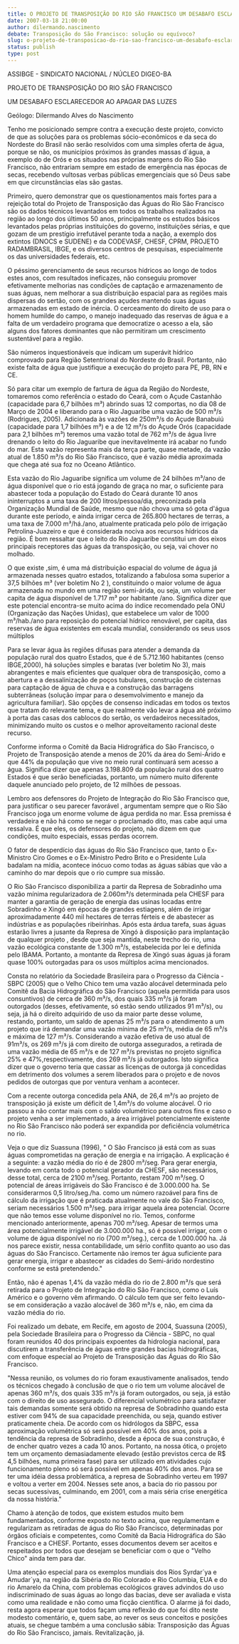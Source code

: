 ```yaml
---
title: O PROJETO DE TRANSPOSIÇÃO DO RIO SÃO FRANCISCO UM DESABAFO ESCLARECEDOR AO APAGAR DAS LUZES
date: 2007-03-18 21:00:00
author: dilermando.nascimento
debate: Transposição do São Francisco: solução ou equívoco?  
slug: o-projeto-de-transposicao-do-rio-sao-francisco-um-desabafo-esclarecedor-ao-apagar-das-luzes
status: publish 
type: post
---
```


ASSIBGE - SINDICATO NACIONAL / NÚCLEO DIGEO-BA  

  

  

  

PROJETO DE TRANSPOSIÇÃO DO RIO SÃO FRANCISCO  

UM DESABAFO ESCLARECEDOR AO APAGAR DAS LUZES  

  

  

Geólogo: Dilermando Alves do Nascimento  

  

 Tenho me posicionado sempre contra a execução deste projeto, convicto de que as soluções para os problemas sócio-econômicos e da seca do Nordeste do Brasil não serão resolvidos com uma simples oferta de água, porque se não, os municípios próximos às grandes massas d´água, a exemplo do de Orós e os situados nas próprias margens do Rio São Francisco, não entrariam sempre em estado de emergência nas épocas de secas, recebendo vultosas verbas públicas emergenciais que só Deus sabe em que circunstâncias elas são gastas.  

Primeiro, quero demonstrar que os questionamentos mais fortes para a rejeição total do Projeto de Transposição das Águas do Rio São Francisco são os dados técnicos levantados em todos os trabalhos realizados na região ao longo dos últimos 50 anos, principalmente os estudos básicos levantados pelas próprias instituições do governo, instituições sérias, e que gozam de um prestígio irrefutável perante toda a nação, a exemplo dos extintos (DNOCS e SUDENE) e da CODEVASF, CHESF, CPRM, PROJETO RADAMBRASIL, IBGE, e os diversos centros de pesquisas, especialmente os das universidades federais, etc.   

O péssimo gerenciamento de seus recursos hídricos ao longo de todos estes anos, com resultados ineficazes, não conseguiu promover efetivamente melhorias nas condições de captação e armazenamento de suas águas, nem melhorar a sua distribuição espacial para as regiões mais dispersas do sertão, com os grandes açudes mantendo suas águas armazenadas em estado de inércia. O cerceamento do direito de uso para o homem humilde do campo, o manejo inadequado das reservas de água e a falta de um verdadeiro programa que democratize o acesso a ela, são alguns dos fatores dominantes que não permitiram um crescimento sustentável para a região.   

São números inquestionáveis que indicam um superávit hídrico comprovado para Região Setentrional do Nordeste do Brasil. Portanto, não existe falta de água que justifique a execução do projeto para PE, PB, RN e CE.  

  

Só para citar um exemplo de fartura de água da Região do Nordeste, tomaremos como referência o estado do Ceará, com o Açude Castanhão (capacidade para 6,7 bilhões m³) abrindo suas 12 comportas, no dia 08 de Março de 2004 e liberando para o Rio Jaguaribe uma vazão de 500 m³/s (Rodrigues, 2005). Adicionada às vazões de 250m³/s do Açude Banabuiú (capacidade para 1,7 bilhões m³) e a de 12 m³/s do Açude Orós (capacidade para 2,1 bilhões m³) teremos uma vazão total de 762 m³/s de água livre drenando o leito do Rio Jaguaribe que inevitavelmente irá acabar no fundo do mar. Esta vazão representa mais da terça parte, quase metade, da vazão atual de 1.850 m³/s do Rio São Francisco, que é vazão média aproximada que chega até sua foz no Oceano Atlântico.  

  

 Esta vazão do Rio Jaguaribe significa um volume de 24 bilhões m³/ano de água disponível que o rio está jogando de graça no mar, o suficiente para abastecer toda a população do Estado do Ceará durante 10 anos ininterruptos a uma taxa de 200 litros/pessoa/dia, preconizada pela Organização Mundial de Saúde, mesmo que não chova uma só gota d'água durante este período, e ainda irrigar cerca de 265.800 hectares de terras, a uma taxa de 7.000 m³/há./ano, atualmente praticada pelo pólo de irrigação Petrolina-Juazeiro e que é considerada nociva aos recursos hídricos da região. É bom ressaltar que o leito do Rio Jaguaribe constitui um dos eixos principais receptores das águas da transposição, ou seja, vai chover no molhado.  

  

 O que existe ,sim, é uma má distribuição espacial do volume de água já armazenada nesses quatro estados, totalizando a fabulosa soma superior a 37,5 bilhões m³ (ver boletim No 2 ), constituindo o maior volume de água armazenada no mundo em uma região semi-árida, ou seja, um volume per capita de água disponível de 1.717 m³ por habitante /ano. Significa dizer que este potencial encontra-se muito acima do índice recomendado pela ONU (Organização das Nações Unidas), que estabelece um valor de 1000 m³/hab./ano para reposição do potencial hídrico renovável, per capita, das reservas de água existentes em escala mundial, considerando os seus usos múltiplos  

Para se levar água às regiões difusas para atender a demanda da população rural dos quatro Estados, que é de 5.712.160 habitantes (censo IBGE,2000), há soluções simples e baratas (ver boletim No 3), mais abrangentes e mais eficientes que qualquer obra de transposição, como a abertura e a dessalinização de poços tubulares, construção de cisternas para captação de água de chuva e a construção das barragens subterrãneas (solução ímpar para o desemvolvimento e manejo da agricultura familiar). São opções de consenso indicadas em todos os textos que tratam do relevante tema, e que realmente vão levar a água até próximo à porta das casas dos cablocos do sertão, os verdadeiros necessitados, minimizando muito os custos e o melhor aproveitamento racional deste recurso.  

  

 Conforme informa o Comitê da Bacia Hidrográfica do São Francisco, o Projeto de Transposição atende a menos de 20% da área do Semi-Árido e que 44% da população que vive no meio rural continuará sem acesso a água. Significa dizer que apenas 3.198.809 da população rural dos quatro Estados é que serão beneficiadas, portanto, um número muito diferente daquele anunciado pelo projeto, de 12 milhões de pessoas.   

  

Lembro aos defensores do Projeto de Integração do Rio São Francisco que, para justificar o seu parecer favorável , argumentam sempre que o Rio São Francisco joga um enorme volume de água perdida no mar. Essa premissa é verdadeira e não há como se negar o proclamado dito, mas cabe aqui uma ressalva. É que eles, os defensores do projeto, não dizem em que condições, muito especiais, essas perdas ocorrem.  

  

 O fator de desperdício das águas do Rio São Francisco que, tanto o Ex-Ministro Ciro Gomes e o Ex-Ministro Pedro Brito e o Presidente Lula badalam na mídia, acontece inócuo como todas as águas sábias que vão a caminho do mar depois que o rio cumpre sua missão.  

 O Rio São Francisco disponibiliza a partir da Represa de Sobradinho uma vazão mínima regularizadora de 2.060m³/s determinada pela CHESF para manter a garantia de geração de energia das usinas locadas entre Sobradinho e Xingó em épocas de grandes estiagens, além de irrigar aproximadamente 440 mil hectares de terras férteis e de abastecer as indústrias e as populações ribeirinhas. Após esta árdua tarefa, suas águas estarão livres a jusante da Represa de Xingó à disposição para implantação de qualquer projeto , desde que seja mantida, neste trecho do rio, uma vazão ecológica constante de 1.300 m³/s, estabelecida por lei e definida pelo IBAMA. Portanto, a montante da Represa de Xingó suas águas já foram quase 100% outorgadas para os usos múltiplos acima mencionados.   

Consta no relatório da Sociedade Brasileira para o Progresso da Ciência - SBPC (2005) que o Velho Chico tem uma vazão alocável determinada pelo Comitê da Bacia Hidrográfica do São Francisco (aquela permitida para usos consuntivos) de cerca de 360 m³/s, dos quais 335 m³/s já foram outorgados (desses, efetivamente, só estão sendo utilizados 91 m³/s), ou seja, já há o direito adquirido de uso da maior parte desse volume, restando, portanto, um saldo de apenas 25 m³/s para o atendimento a um projeto que irá demandar uma vazão mínima de 25 m³/s, média de 65 m³/s e máxima de 127 m³/s. Considerando a vazão efetiva de uso atual de 91m³/s, os 269 m³/s já com direito de outorga assegurados, a retirada de uma vazão média de 65 m³/s e de 127 m³/s previstas no projeto significa 25% e 47%,respectivamente, dos 269 m³/s já outorgados. Isto significa dizer que o governo teria que cassar as licenças de outorga já concedidas em detrimento dos volumes a serem liberados para o projeto e de novos pedidos de outorgas que por ventura venham a acontecer.  

Com a recente outorga concedida pela ANA, de 26,4 m³/s ao projeto de transposição já existe um déficit de 1,4m³/s do volume alocável. O rio passou a não contar mais com o saldo volumétrico para outros fins e caso o projeto venha a ser implementado, a área irrigável potencialmente existente no Rio São Francisco não poderá ser expandida por deficiência volumétrica no rio.  

Veja o que diz Suassuna (1996), " O São Francisco já está com as suas águas comprometidas na geração de energia e na irrigação. A explicação é a seguinte: a vazão média do rio é de 2800 m³/seg. Para gerar energia, levando em conta todo o potencial gerador da CHESF, são necessários, desse total, cerca de 2100 m³/seg. Portanto, restam 700 m³/seg. O potencial de áreas irrigáveis do São Francisco é de 3.000.000 ha. Se considerarmos 0,5 litro/seg./ha. como um número razoável para fins de cálculo da irrigação que é praticada atualmente no vale do São Francisco, seriam necessários 1.500 m³/seg. para irrigar aquela área potencial. Ocorre que não temos esse volume disponível no rio. Temos, conforme mencionado anteriormente, apenas 700 m³/seg. Apesar de termos uma área potencialmente irrigável de 3.000.000 ha., só é possível irrigar, com o volume de água disponível no rio (700 m³/seg.), cerca de 1.000.000 ha. Já nos parece existir, nessa contabilidade, um sério conflito quanto ao uso das águas do São Francisco. Certamente não iremos ter água suficiente para gerar energia, irrigar e abastecer as cidades do Semi-árido nordestino conforme se está pretendendo."   

  

Então, não é apenas 1,4% da vazão média do rio de 2.800 m³/s que será retirada para o Projeto de Integração do Rio São Francisco, como o Luís Américo e o governo vêm afirmando. O cálculo tem que ser feito levando-se em consideração a vazão alocável de 360 m³/s e, não, em cima da vazão média do rio.   

  

Foi realizado um debate, em Recife, em agosto de 2004, Suassuna (2005), pela Sociedade Brasileira para o Progresso da Ciência - SBPC, no qual foram reunidos 40 dos principais expoentes da hidrologia nacional, para discutirem a transferência de águas entre grandes bacias hidrográficas, com enfoque especial ao Projeto de Transposição das Águas do Rio São Francisco.  

 "Nessa reunião, os volumes do rio foram exaustivamente analisados, tendo os técnicos chegado à conclusão de que o rio tem um volume alocável de apenas 360 m³/s, dos quais 335 m³/s já foram outorgados, ou seja, já estão com o direito de uso assegurado. O diferencial volumétrico para satisfazer tais demandas somente será obtido na represa de Sobradinho quando esta estiver com 94% de sua capacidade preenchida, ou seja, quando estiver praticamente cheia. De acordo com os hidrólogos da SBPC, essa aproximação volumétrica só será possível em 40% dos anos, pois a tendência da represa de Sobradinho, desde a época de sua construção, é de encher quatro vezes a cada 10 anos. Portanto, na nossa ótica, o projeto tem um orçamento demasiadamente elevado (estão previstos cerca de R$ 4,5 bilhões, numa primeira fase) para ser utilizado em atividades cujo funcionamento pleno só será possível em apenas 40% dos anos. Para se ter uma idéia dessa problemática, a represa de Sobradinho verteu em 1997 e voltou a verter em 2004. Nesses sete anos, a bacia do rio passou por secas sucessivas, culminando, em 2001, com a mais séria crise energética da nossa história."  

  

Chamo à atenção de todos, que existem estudos muito bem fundamentados, conforme exposto no texto acima, que regulamentam e regularizam as retiradas de água do Rio São Francisco, determinadas por órgãos oficiais e competentes, como Comitê da Bacia Hidrográfica do São Francisco e a CHESF. Portanto, esses documentos devem ser aceitos e respeitados por todos que desejam se beneficiar com o que o "Velho Chico" ainda tem para dar.  

  

Uma atenção especial para os exemplos mundiais dos Rios Syrdar´ya e Amudar´ya, na região da Sibéria do Rio Colorado e Rio Columbia, EUA e do rio Amarelo da China, com problemas ecológicos graves advindos do uso indiscriminado de suas águas ao longo das bacias, deve ser avaliada e vista como uma realidade e não como uma ficção científica. O alarme já foi dado, resta agora esperar que todos façam uma reflexão do que foi dito neste modesto comentário, e, quem sabe, ao rever os seus conceitos e posições atuais, se chegue também a uma conclusão sábia: Transposição das Águas do Rio São Francisco, jamais. Revitalização, já.   

